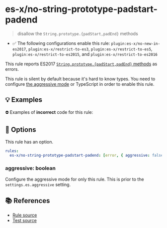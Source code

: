# es-x/no-string-prototype-padstart-padend
> disallow the `String.prototype.{padStart,padEnd}` methods

- ✅ The following configurations enable this rule: `plugin:es-x/no-new-in-es2017`, `plugin:es-x/restrict-to-es3`, `plugin:es-x/restrict-to-es5`, `plugin:es-x/restrict-to-es2015`, and `plugin:es-x/restrict-to-es2016`

This rule reports ES2017 [`String.prototype.{padStart,padEnd}` methods](https://github.com/tc39/proposal-string-pad-start-end) as errors.

This rule is silent by default because it's hard to know types. You need to configure [the aggressive mode](../#the-aggressive-mode) or TypeScript in order to enable this rule.

## 💡 Examples

⛔ Examples of **incorrect** code for this rule:

<eslint-playground type="bad" code="/*eslint es-x/no-string-prototype-padstart-padend: [error, { aggressive: true }] */
foo.padStart(&quot;a&quot;)
" />

## 🔧 Options

This rule has an option.

```yml
rules:
  es-x/no-string-prototype-padstart-padend: [error, { aggressive: false }]
```

### aggressive: boolean

Configure the aggressive mode for only this rule.
This is prior to the `settings.es.aggressive` setting.

## 📚 References

- [Rule source](https://github.com/ota-meshi/eslint-plugin-es-x/blob/v5.0.0/lib/rules/no-string-prototype-padstart-padend.js)
- [Test source](https://github.com/ota-meshi/eslint-plugin-es-x/blob/v5.0.0/tests/lib/rules/no-string-prototype-padstart-padend.js)
